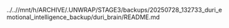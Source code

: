 ../..//mnt/h/ARCHIVE/.UNWRAP/STAGE3/backups/20250728_132733_duri_emotional_intelligence_backup/duri_brain/README.md